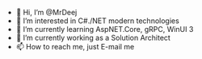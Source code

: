 - 👋 Hi, I’m @MrDeej
- 👀 I’m interested in C#./NET modern technologies
- 🌱 I’m currently learning AspNET.Core, gRPC, WinUI 3
- 💞️ I’m currently working as a Solution Architect
- 📫 How to reach me, just E-mail me

<!---
MrDeej/MrDeej is a ✨ special ✨ repository because its `README.md` (this file) appears on your GitHub profile.
You can click the Preview link to take a look at your changes.
--->

